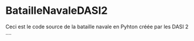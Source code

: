 # BatailleNavaleDASI2

Ceci est le code source de la bataille navale en Pyhton créée par les DASI 2
....
